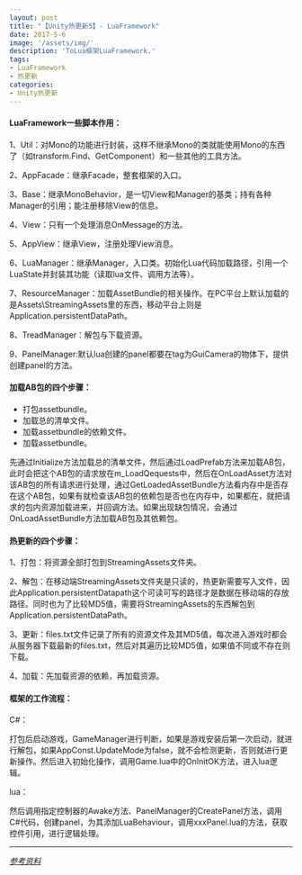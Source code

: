 ```yaml
---
layout: post
title: "【Unity热更新5】- LuaFramework"
date: 2017-5-6
image: '/assets/img/'
description: 'ToLua框架LuaFramework.'
tags:
- LuaFramework
- 热更新
categories:
- Unity热更新 
---
```


#### LuaFramework一些脚本作用：

1、Util：对Mono的功能进行封装，这样不继承Mono的类就能使用Mono的东西了（如transform.Find、GetComponent）和一些其他的工具方法。

2、AppFacade：继承Facade，整套框架的入口。

3、Base：继承MonoBehavior，是一切View和Manager的基类；持有各种Manager的引用；能注册移除View的信息。

4、View：只有一个处理消息OnMessage的方法。

5、AppView：继承View，注册处理View消息。

6、LuaManager：继承Manager，入口类。初始化Lua代码加载路径，引用一个LuaState并封装其功能（读取lua文件、调用方法等）。

7、ResourceManager：加载AssetBundle的相关操作。在PC平台上默认加载的是Assets\StreamingAssets里的东西，移动平台上则是Application.persistentDataPath。

8、TreadManager：解包与下载资源。

9、PanelManager:默认lua创建的panel都要在tag为GuiCamera的物体下，提供创建panel的方法。

#### 加载AB包的四个步骤：

* 打包assetbundle。
* 加载总的清单文件。
* 加载assetbundle的依赖文件。
* 加载assetbundle。

先通过Initialize方法加载总的清单文件，然后通过LoadPrefab方法来加载AB包，此时会把这个AB包的请求放在m_LoadQequests中，然后在OnLoadAsset方法对该AB包的所有请求进行处理，通过GetLoadedAssetBundle方法看内存中是否存在这个AB包，如果有就检查该AB包的依赖包是否也在内存中，如果都在，就把请求的包内资源加载进来，并回调方法。如果出现缺包情况，会通过OnLoadAssetBundle方法加载AB包及其依赖包。

#### 热更新的四个步骤：

1、打包：将资源全部打包到StreamingAssets文件夹。

2、解包：在移动端StreamingAssets文件夹是只读的，热更新需要写入文件，因此Application.persistentDatapath这个可读可写的路径才是数据在移动端的存放路径。同时也为了比较MD5值，需要将StreamingAssets的东西解包到Application.persistentDataPath。

3、更新：files.txt文件记录了所有的资源文件及其MD5值，每次进入游戏时都会从服务器下载最新的files.txt，然后对其遍历比较MD5值，如果值不同或不存在则下载。

4、加载：先加载资源的依赖，再加载资源。

#### 框架的工作流程：

C#：

打包后启动游戏，GameManager进行判断，如果是游戏安装后第一次启动，就进行解包，如果AppConst.UpdateMode为false，就不会检测更新，否则就进行更新操作。然后进入初始化操作，调用Game.lua中的OnInitOK方法，进入lua逻辑。

lua：

然后调用指定控制器的Awake方法、PanelManager的CreatePanel方法，调用C#代码，创建panel，为其添加LuaBehaviour，调用xxxPanel.lua的方法，获取控件引用，进行逻辑处理。

---
*[参考资料](http://blog.csdn.net/lyh916/article/details/45021703)*
